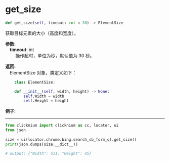# get_size
```python
def get_size(self, timeout: int = 30) -> ElementSize
```

获取目标元素的大小（高度和宽度）。

**参数:**   
    &emsp;**timeout**: int  
        &emsp;&emsp; 操作超时，单位为秒，默认值为 30 秒。

**返回:**  
    &emsp;ElementSize 对象，类定义如下：
```python
    class ElementSize:

    def __init__(self, width, height) -> None:
        self.Width = width
        self.Height = height
```

**例子:**
***
```python
from clicknium import clicknium as cc, locator, ui
from json
    
size = ui(locator.chrome.bing.search_sb_form_q).get_size()
print(json.dumps(size.__dict__))

# output: {"Width": 511, "Height": 45}

```